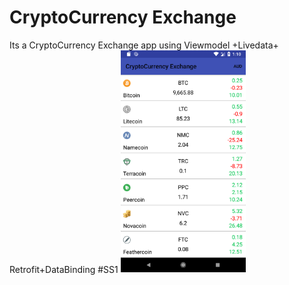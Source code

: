 # CryptoCurrency Exchange
Its a CryptoCurrency Exchange app using Viewmodel +Livedata+ Retrofit+DataBinding
#SS1
<img src="Screenshot/ss1.png" width="200">

